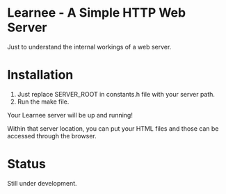 Learnee - A Simple HTTP Web Server
==================================

Just to understand the internal workings of a web server.

Installation
============

1. Just replace SERVER_ROOT in constants.h file with your server path.
2. Run the make file.

Your Learnee server will be up and running!

Within that server location, you can put your HTML files and those can be accessed through the browser.


Status
======

Still under development.
